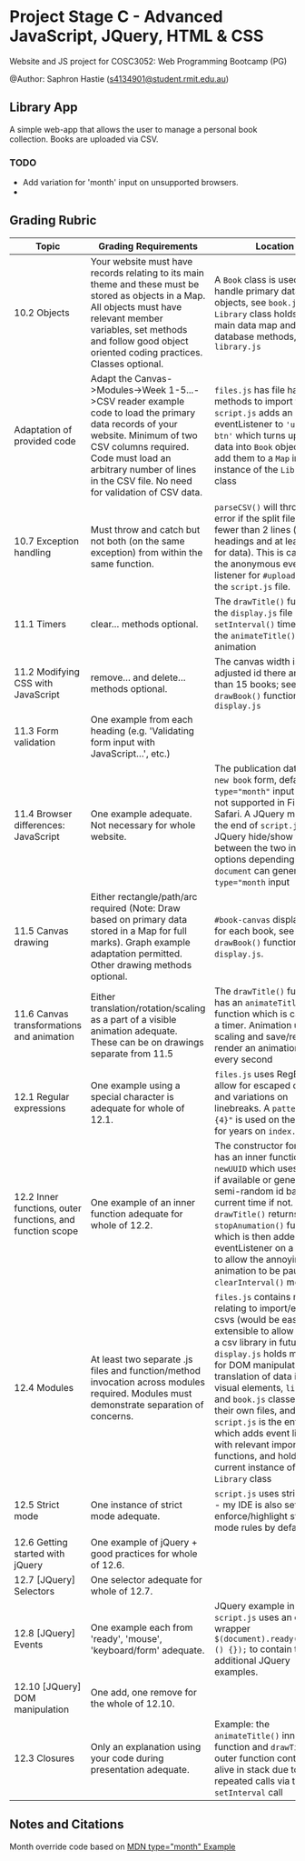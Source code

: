 # Project Stage C - Advanced JavaScript, JQuery, HTML & CSS
Website and JS project for COSC3052: Web Programming Bootcamp (PG)

@Author: Saphron Hastie (s4134901@student.rmit.edu.au)
## Library App
A simple web-app that allows the user to manage a personal book collection. Books are uploaded via CSV.

### TODO
- Add variation for 'month' input on unsupported browsers.
- 

## Grading Rubric
|Topic|Grading Requirements|Location|Connected to...|
|---|----|----|---|
|10.2 Objects|Your website must have records relating to its main theme and these must be stored as objects in a Map. All objects must have relevant member variables, set methods and follow good object oriented coding practices. Classes optional.|A `Book` class is used to handle primary data objects, see `book.js`, and a `Library` class holds the main data map and database methods, see `library.js`|no-number csv uploads && 12.4 Modules|
|Adaptation of provided code|Adapt the Canvas->Modules->Week 1-5...->CSV reader example code to load the primary data records of your website. Minimum of two CSV columns required. Code must load an arbitrary number of lines in the CSV file. No need for validation of CSV data.|`files.js` has file handler methods to import the csv, `script.js` adds an eventListener to `'upload-btn'` which turns uploaded data into `Book` objects and add them to a `Map` inside an instance of the `Library` class|10.2 - Objects|
|10.7 Exception handling|Must throw and catch but not both (on the same exception) from within the same function.|`parseCSV()` will throw an error if the split file has fewer than 2 lines (one for headings and at least one for data). This is caught by the anonymous event listener for `#upload-btn` in the `script.js` file.|No number: CSV|
|11.1 Timers|clear… methods optional.|The `drawTitle()` function in the `display.js` file uses a `setInterval()` timer to run the `animateTitle()` animation|11.5 Canvas && 11.6 Canvas Transformations|
|11.2 Modifying CSS with JavaScript|remove… and delete… methods optional.|The canvas width is adjusted id there are fewer than 15 books; see `drawBook()` function in `display.js`|11.5 Canvas|
|11.3 Form validation|One example from each heading (e.g. 'Validating form input with JavaScript…', etc.)|||
|11.4 Browser differences: JavaScript|One example adequate. Not necessary for whole website.|The publication date, in the `new book` form, defaults to a `type="month"` input which is not supported in Firefox and Safari. A JQuery method (at the end of `script.js`) uses JQuery hide/show to swap between the two input options depending on if the `document` can generate a `type="month` input|12.6-12.7 JQuery/JQUery Selectors|
|11.5 Canvas drawing|Either rectangle/path/arc required (Note: Draw based on primary data stored in a Map for full marks). Graph example adaptation permitted. Other drawing methods optional.|`#book-canvas` displays rects for each book, see `drawBook()` function in `display.js`.|10.2 Objects && 11.2 JS for CSS|
|11.6 Canvas transformations and animation|Either translation/rotation/scaling as a part of a visible animation adequate. These can be on drawings separate from 11.5|The `drawTitle()` function has an `animateTitle()` inner function which is called on a timer. Animation uses scaling and save/restore to render an animation once every second|11.1 Timers && 12.2 Inner Functions|
|12.1 Regular expressions|One example using a special character is adequate for whole of 12.1.|`files.js` uses RegEx to allow for escaped commas and variations on linebreaks. A `pattern="[\d]{4}"` is used on the `<input>` for years on `index.html`.|no-number: csv imports|
|12.2 Inner functions, outer functions, and function scope|One example of an inner function adequate for whole of 12.2.|The constructor for `Book` has an inner function called `newUUID` which uses crypto if available or generates a semi-random id based on current time if not. Also, `drawTitle()` returns a `stopAnumation()` function which is then added to an eventListener on a `<button>` to allow the annoying title animation to be paused via `clearInterval()` method.|10.2 Objects && 11.1 Timers && 11.6 Canvas Animation|
|12.4 Modules|At least two separate .js files and function/method invocation across modules required. Modules must demonstrate separation of concerns.|`files.js` contains methods relating to import/export of csvs (would be easily extensible to allow for using a csv library in future), `display.js` holds methods for DOM manipulation and translation of data into visual elements, `library.js` and `book.js` classes are in their own files, and finally `script.js` is the entry point which adds event listeners with relevant imported functions, and holds the current instance of the `Library` class|All??|
|12.5 Strict mode|One instance of strict mode adequate.|`script.js` uses strict mode - my IDE is also set to enforce/highlight strict mode rules by default|N/A or arguably all|
|12.6 Getting started with jQuery|One example of jQuery + good practices for whole of 12.6.|||
|12.7 [JQuery] Selectors|One selector adequate for whole of 12.7.|||
|12.8 [JQuery] Events|One example each from 'ready', 'mouse', 'keyboard/form' adequate.|JQuery example in `script.js` uses an on ready wrapper `$(document).ready(function () {});` to contain the additional JQuery examples.|12.6-12.10 && 11.3 JS Form Validation|
|12.10 [JQuery] DOM manipulation|One add, one remove for the whole of 12.10.|||
|12.3 Closures|Only an explanation using your code during presentation adequate.|Example: the `animateTitle()` inner function and `drawTitle` outer function context stays alive in stack due to repeated calls via the `setInterval` call|All??|

## Notes and Citations
Month override code based on [MDN type="month" Example](https://developer.mozilla.org/en-US/docs/Web/HTML/Element/input/month#browser_compatibility)